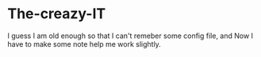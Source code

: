 # The-creazy-IT

I guess I am old enough so that I can't remeber some config file, and Now I have to make some note help me work slightly.
